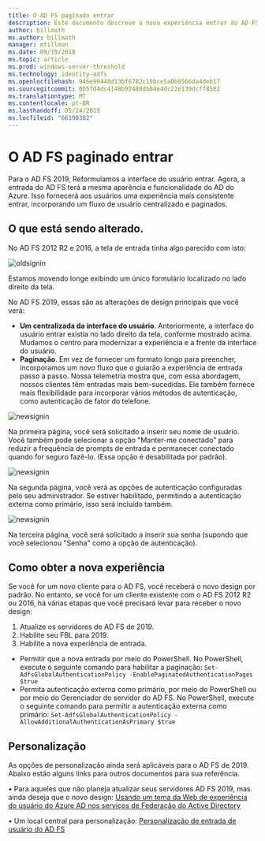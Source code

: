 ```yaml
---
title: O AD FS paginado entrar
description: Este documento descreve a nova experiência entrar do AD FS de 2019.
author: billmath
ms.author: billmath
manager: mtillman
ms.date: 09/19/2018
ms.topic: article
ms.prod: windows-server-threshold
ms.technology: identity-adfs
ms.openlocfilehash: 946e99448d13bf6782c10bce5a0b8566da4deb17
ms.sourcegitcommit: 0b5fd4dc4148b92480db04e4dc22e139dcff8582
ms.translationtype: MT
ms.contentlocale: pt-BR
ms.lasthandoff: 05/24/2019
ms.locfileid: "66190382"
---
```

# <a name="ad-fs-paginated-sign-in"></a>O AD FS paginado entrar


Para o AD FS 2019, Reformulamos a interface do usuário entrar.  Agora, a entrada do AD FS terá a mesma aparência e funcionalidade do AD do Azure.  Isso fornecerá aos usuários uma experiência mais consistente entrar, incorporando um fluxo de usuário centralizado e paginados. 

## <a name="whats-changing"></a>O que está sendo alterado.
No AD FS 2012 R2 e 2016, a tela de entrada tinha algo parecido com isto:

![oldsignin](media/AD-FS-paginated-sign-in/signin1.png)

Estamos movendo longe exibindo um único formulário localizado no lado direito da tela.

No AD FS 2019, essas são as alterações de design principais que você verá:


- **Um centralizada da interface do usuário**. Anteriormente, a interface do usuário entrar existia no lado direito da tela, conforme mostrado acima. Mudamos o centro para modernizar a experiência e a frente da interface do usuário.
- **Paginação**. Em vez de fornecer um formato longo para preencher, incorporamos um novo fluxo que o guiarão a experiência de entrada passo a passo. Nossa telemetria mostra que, com essa abordagem, nossos clientes têm entradas mais bem-sucedidas. Ele também fornece mais flexibilidade para incorporar vários métodos de autenticação, como autenticação de fator do telefone. 

![newsignin](media/AD-FS-paginated-sign-in/signin2.png)

Na primeira página, você será solicitado a inserir seu nome de usuário. Você também pode selecionar a opção "Manter-me conectado" para reduzir a frequência de prompts de entrada e permanecer conectado quando for seguro fazê-lo. (Essa opção é desabilitada por padrão).

![newsignin](media/AD-FS-paginated-sign-in/signin3.png)

Na segunda página, você verá as opções de autenticação configuradas pelo seu administrador. Se estiver habilitado, permitindo a autenticação externa como primário, isso será incluído também.

![newsignin](media/AD-FS-paginated-sign-in/signin4.png)

Na terceira página, você será solicitado a inserir sua senha (supondo que você selecionou "Senha" como a opção de autenticação). 

## <a name="how-to-get-the-new-experience"></a>Como obter a nova experiência
Se você for um novo cliente para o AD FS, você receberá o novo design por padrão. No entanto, se você for um cliente existente com o AD FS 2012 R2 ou 2016, há várias etapas que você precisará levar para receber o novo design: 

1. Atualize os servidores de AD FS de 2019. 
2.  Habilite seu FBL para 2019.
3.  Habilite a nova experiência de entrada.
- Permitir que a nova entrada por meio do PowerShell. No PowerShell, execute o seguinte comando para habilitar a paginação: ``Set-AdfsGlobalAuthenticationPolicy -EnablePaginatedAuthenticationPages $true``
- Permita autenticação externa como primário, por meio do PowerShell ou por meio do Gerenciador do servidor do AD FS. No PowerShell, execute o seguinte comando para permitir a autenticação externa como primário: ``Set-AdfsGlobalAuthenticationPolicy -AllowAdditionalAuthenticationAsPrimary $true``

## <a name="customization"></a>Personalização
As opções de personalização ainda será aplicáveis para o AD FS de 2019. Abaixo estão alguns links para outros documentos para sua referência. 

• Para aqueles que não planeja atualizar seus servidores AD FS 2019, mas ainda deseja que o novo design: [Usando um tema da Web de experiência do usuário do Azure AD nos serviços de Federação do Active Directory](azure-ux-web-theme-in-ad-fs.md)

• Um local central para personalização: [Personalização de entrada de usuário do AD FS](ad-fs-user-sign-in-customization.md)
